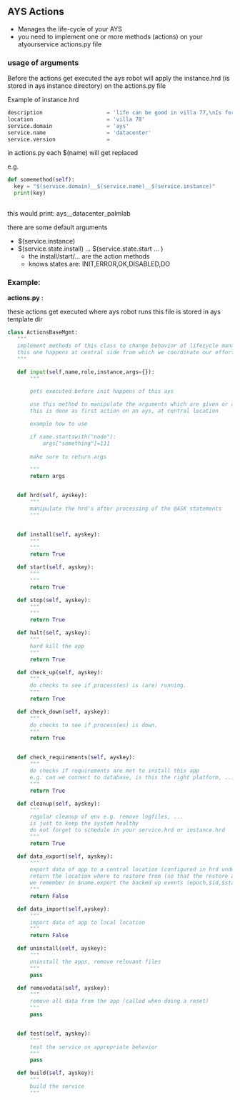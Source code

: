 ## AYS Actions

* Manages the life-cycle of your AYS
* you need to implement one or more methods (actions) on your atyourservice actions.py file

### usage of arguments

Before the actions get executed the ays robot will apply the instance.hrd (is stored in ays instance directory) on the actions.py file

Example of instance.hrd

```python
description                    = 'life can be good in villa 77,\nIs for test purposes only.'
location                       = 'villa 78'
service.domain                 = 'ays'
service.name                   = 'datacenter'
service.version                = 
```

in actions.py each $(name) will get replaced

e.g.

```python
def somemethod(self):
  key = "$(service.domain)__$(service.name)__$(service.instance)"
  print(key)
  
```
this would print: ays__datacenter_palmlab

there are some default arguments

- $(service.instance)
- $(service.state.install) ... $(service.state.start ... )
  - the install/start/... are the action methods
  - knows states are: INIT,ERROR,OK,DISABLED,DO 


### Example:
 **actions.py** :
 
 these actions get executed where ays robot runs
 this file is stored in ays template dir

 ```python
class ActionsBaseMgmt:
    """
    implement methods of this class to change behavior of lifecycle management of service
    this one happens at central side from which we coordinate our efforts
    """

    def input(self,name,role,instance,args={}):
        """

        gets executed before init happens of this ays

        use this method to manipulate the arguments which are given or already part of ays instance
        this is done as first action on an ays, at central location

        example how to use

        if name.startswith("node"):
            args["something"]=111
            
        make sure to return args

        """
        return args


    def hrd(self, ayskey):
        """
        manipulate the hrd's after processing of the @ASK statements
        """


    def install(self, ayskey):
        """
        """
        return True

    def start(self, ayskey):
        """
        """
        return True

    def stop(self, ayskey):
        """
        """
        return True

    def halt(self, ayskey):
        """
        hard kill the app
        """
        return True

    def check_up(self, ayskey):
        """
        do checks to see if process(es) is (are) running.
        """
        return True

    def check_down(self, ayskey):
        """
        do checks to see if process(es) is down.
        """
        return True


    def check_requirements(self, ayskey):
        """
        do checks if requirements are met to install this app
        e.g. can we connect to database, is this the right platform, ...
        """
        return True

    def cleanup(self, ayskey):
        """
        regular cleanup of env e.g. remove logfiles, ...
        is just to keep the system healthy
        do not forget to schedule in your service.hrd or instance.hrd
        """
        return True

    def data_export(self, ayskey):
        """
        export data of app to a central location (configured in hrd under whatever chosen params)
        return the location where to restore from (so that the restore action knows how to restore)
        we remember in $name.export the backed up events (epoch,$id,$state,$location)  $state is OK or ERROR
        """
        return False

    def data_import(self,ayskey):
        """
        import data of app to local location
        """
        return False

    def uninstall(self, ayskey):
        """
        uninstall the apps, remove relevant files
        """
        pass

    def removedata(self, ayskey):
        """
        remove all data from the app (called when doing a reset)
        """
        pass


    def test(self, ayskey):
        """
        test the service on appropriate behavior
        """
        pass

    def build(self, ayskey):
        """
        build the service
        """




```



